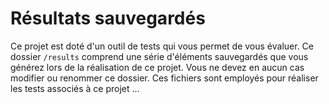 # Résultats sauvegardés

Ce projet est doté d'un outil de tests qui vous permet de vous évaluer. Ce dossier `/results` comprend une série d'éléments sauvegardés que vous générez lors de la réalisation de ce projet. Vous ne devez en aucun cas modifier ou renommer ce dossier. Ces fichiers sont employés pour réaliser les tests associés à ce projet ...
